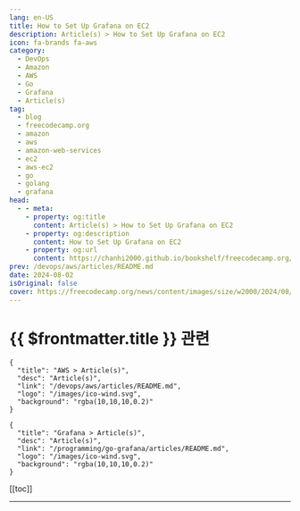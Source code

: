 ```yaml
---
lang: en-US
title: How to Set Up Grafana on EC2
description: Article(s) > How to Set Up Grafana on EC2
icon: fa-brands fa-aws
category: 
  - DevOps
  - Amazon
  - AWS
  - Go
  - Grafana
  - Article(s)
tag: 
  - blog
  - freecodecamp.org
  - amazon
  - aws
  - amazon-web-services
  - ec2
  - aws-ec2
  - go
  - golang
  - grafana
head:
  - - meta:
    - property: og:title
      content: Article(s) > How to Set Up Grafana on EC2
    - property: og:description
      content: How to Set Up Grafana on EC2
    - property: og:url
      content: https://chanhi2000.github.io/bookshelf/freecodecamp.org/how-to-set-up-grafana-on-ec2.html
prev: /devops/aws/articles/README.md
date: 2024-08-02
isOriginal: false
cover: https://freecodecamp.org/news/content/images/size/w2000/2024/08/pexels-kawserhamid-176342.jpg
---
```


# {{ $frontmatter.title }} 관련

```component VPCard
{
  "title": "AWS > Article(s)",
  "desc": "Article(s)",
  "link": "/devops/aws/articles/README.md",
  "logo": "/images/ico-wind.svg",
  "background": "rgba(10,10,10,0.2)"
}
```

```component VPCard
{
  "title": "Grafana > Article(s)",
  "desc": "Article(s)",
  "link": "/programming/go-grafana/articles/README.md",
  "logo": "/images/ico-wind.svg",
  "background": "rgba(10,10,10,0.2)"
}
```

[[toc]]

---

<SiteInfo
  name="How to Set Up Grafana on EC2"
  desc="In today's data-driven world, it's important to monitor and visualize system metrics to make sure everything works consistently and performs well.  Grafana is an open-source analytics and monitoring platform. It has gained widespread recognition among developers and enterprises looking to extract more insights from the data produced by their..."
  url="https://freecodecamp.org/news/how-to-set-up-grafana-on-ec2/"
  logo="https://cdn.freecodecamp.org/universal/favicons/favicon.ico"
  preview="https://freecodecamp.org/news/content/images/size/w2000/2024/08/pexels-kawserhamid-176342.jpg"/>

<!-- TODO: 작성 -->

